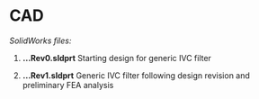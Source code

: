 # CAD

*SolidWorks files:*

1. **...Rev0.sldprt** Starting design for generic IVC filter

2. **...Rev1.sldprt** Generic IVC filter following design revision and preliminary FEA analysis
